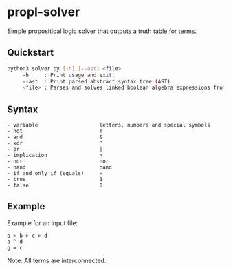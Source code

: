# propl-solver

Simple propositioal logic solver that outputs a truth table for terms.

## Quickstart

```sh
python3 solver.py [-h] [--ast] <file>
     -h     : Print usage and exit.
     --ast  : Print parsed abstract syntax tree (AST).
     <file> : Parses and solves linked boolean algebra expressions from each line of the specified file.
```

## Syntax

```
- variable                    letters, numbers and special symbols
- not                         !
- and                         &
- xor                         ^
- or                          |
- implication                 >
- nor                         nor
- nand                        nand
- if and only if (equals)     =
- true                        1
- false                       0
```

## Example

Example for an input file:
```
a > b > c > d
a ^ d
g = c
```
Note: All terms are interconnected.

